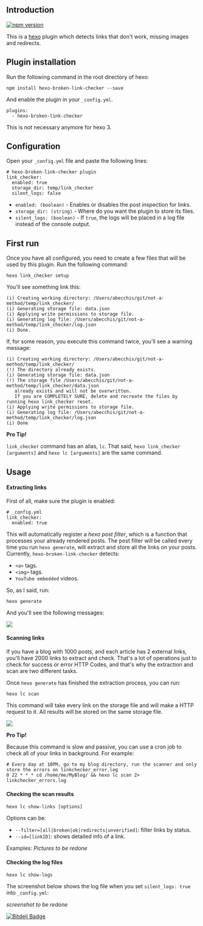 ## Introduction

[![npm version][npm-badge]][npm-url]

This is a [hexo](https://github.com/tommy351/hexo) plugin which detects links that don't work, missing images and redirects.

## Plugin installation

Run the following command in the root directory of hexo:

```
npm install hexo-broken-link-checker --save
```

And enable the plugin in your `_config.yml`.

```
plugins:
  - hexo-broken-link-checker
  ```

This is not necessary anymore for hexo 3.

## Configuration

Open your `_config.yml` file and paste the following lines:

```
# hexo-broken-link-checker plugin
link_checker:
  enabled: true
  storage_dir: temp/link_checker
  silent_logs: false
```

* `enabled: (boolean)` - Enables or disables the post inspection for links.
* `storage_dir: (string)` - Where do you want the plugin to store its files.
* `silent_logs: (boolean)` - If `true`, the logs will be placed in a log file instead of the console output.

## First run

Once you have all configured, you need to create a few files that will be used by this plugin. Run the following command:

```
hexo link_checker setup
```

You'll see something link this:

    (i) Creating working directory: /Users/abecchis/git/not-a-method/temp/link_checker/
    (i) Generating storage file: data.json
    (i) Applying write permissions to storage file.
    (i) Generating log file: /Users/abecchis/git/not-a-method/temp/link_checker/log.json
    (i) Done.


If, for some reason, you execute this command twice, you'll see a warning message:


    (i) Creating working directory: /Users/abecchis/git/not-a-method/temp/link_checker/
    (!) The directory already exists.
    (i) Generating storage file: data.json
    (!) The storage file /Users/abecchis/git/not-a-method/temp/link_checker/data.json
       already exists and will not be overwritten.
       If you are COMPLETELY SURE, delete and recreate the files by running hexo link_checker reset.
    (i) Applying write permissions to storage file.
    (i) Generating log file: /Users/abecchis/git/not-a-method/temp/link_checker/log.json
    (i) Done

__Pro Tip!__

`link_checker` command has an alias, `lc`. That said, `hexo link_checker [arguments]` and `hexo lc [arguments]` are the same command.


## Usage

#### Extracting links

First of all, make sure the plugin is enabled:

```
# _config.yml
link_checker:
  enabled: true
```

This will automatically register a _hexo post filter_, which is a function that processes your already rendered posts. The post filter will be called every time you run `hexo generate`, will extract and store all the links on your posts.
Currently, `hexo-broken-link-checker` detects:

* `<a>` tags.
* `<img>` tags.
* `YouTube embedded` videos.

So, as I said, run:

```
hexo generate
```

And you'll see the following messages:

![](http://i2.minus.com/iWPU1gRWyDEQz.png)


#### Scanning links

If you have a blog with 1000 posts, and each article has 2 external links, you'll have 2000 links to extract and check. That's a lot of operations just to check for success or error HTTP Codes, and that's why the extraction and scan are two different tasks.

Once `hexo generate` has finished the extraction process, you can run:

```
hexo lc scan
```

This command will take every link on the storage file and will make a HTTP request to it. All results will be stored on the same storage file.

![](http://i7.minus.com/ieskVuDVrSoXJ.png)


__Pro Tip!__

Because this command is slow and passive, you can use a cron job to check all of your links in background. For example:

```
# Every day at 10PM, go to my blog directory, run the scanner and only store the errors on linkchecker_error.log
0 22 * * * cd /home/me/MyBlog/ && hexo lc scan 2> linkchecker_errors.log
```

#### Checking the scan results

```
hexo lc show-links [options]
```

Options can be:

* `--filter=[all|broken|ok|redirects|unverified]`: filter links by status.
* `--id=[linkID]`: shows detailed info of a link.

Examples:
*Pictures to be redone*

#### Checking the log files

```
hexo lc show-logs
```

The screenshot below shows the log file when you set `silent_logs: true` into `_config.yml`:

*screenshot to be redone*

[![Bitdeli Badge](https://d2weczhvl823v0.cloudfront.net/sergiolepore/hexo-broken-link-checker/trend.png)](https://bitdeli.com/free "Bitdeli Badge")

[npm-badge]: https://badge.fury.io/js/hexo-broken-link-checker.svg
[npm-url]: https://badge.fury.io/js/hexo-broken-link-checker
